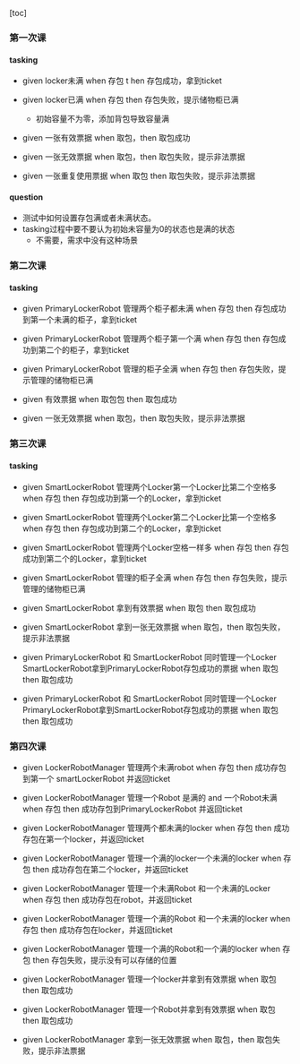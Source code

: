 [toc]

### 第一次课

#### tasking

- given locker未满  when 存包 t hen 存包成功，拿到ticket

- given locker已满 when 存包 then 存包失败，提示储物柜已满
     - 初始容量不为零，添加背包导致容量满

- given 一张有效票据 when 取包，then 取包成功

- given 一张无效票据 when 取包，then 取包失败，提示非法票据

- given 一张重复使用票据 when 取包 then 取包失败，提示非法票据

#### question

- 测试中如何设置存包满或者未满状态。
- tasking过程中要不要认为初始未容量为0的状态也是满的状态
  - 不需要，需求中没有这种场景





### 第二次课

#### tasking

- given PrimaryLockerRobot 管理两个柜子都未满 when 存包 then 存包成功到第一个未满的柜子，拿到ticket

- given PrimaryLockerRobot 管理两个柜子第一个满 when 存包 then 存包成功到第二个的柜子，拿到ticket

- given PrimaryLockerRobot 管理的柜子全满 when 存包 then 存包失败，提示管理的储物柜已满 

- given 有效票据  when 取包包 then 取包成功

- given 一张无效票据 when 取包，then 取包失败，提示非法票据


### 第三次课

#### tasking


- given SmartLockerRobot 管理两个Locker第一个Locker比第二个空格多 when 存包 then 存包成功到第一个的Locker，拿到ticket
- given SmartLockerRobot 管理两个Locker第二个Locker比第一个空格多 when 存包 then 存包成功到第二个的Locker，拿到ticket
- given SmartLockerRobot 管理两个Locker空格一样多 when 存包 then 存包成功到第二个的Locker，拿到ticket

- given SmartLockerRobot 管理的柜子全满 when 存包 then 存包失败，提示管理的储物柜已满 

- given SmartLockerRobot 拿到有效票据  when 取包 then 取包成功

- given SmartLockerRobot 拿到一张无效票据 when 取包，then 取包失败，提示非法票据
 
- given PrimaryLockerRobot 和 SmartLockerRobot 同时管理一个Locker SmartLockerRobot拿到PrimaryLockerRobot存包成功的票据 when 取包
then 取包成功

- given PrimaryLockerRobot 和 SmartLockerRobot 同时管理一个Locker PrimaryLockerRobot拿到SmartLockerRobot存包成功的票据 when 取包
then 取包成功

### 第四次课

- given LockerRobotManager 管理两个未满robot when 存包 then 成功存包到第一个 smartLockerRobot 并返回ticket
- given LockerRobotManager 管理一个Robot 是满的 and 一个Robot未满 when 存包 then 成功存包到PrimaryLockerRobot 并返回ticket

- given LockerRobotManager 管理两个都未满的locker when 存包 then 成功存包在第一个locker，并返回ticket
- given LockerRobotManager 管理一个满的locker一个未满的locker when 存包 then 成功存包在第二个locker，并返回ticket

- given LockerRobotManager 管理一个未满Robot 和一个未满的Locker when 存包 then 成功存包在robot，并返回ticket
- given LockerRobotManager 管理一个满的Robot 和一个未满的locker when 存包 then 成功存包在locker，并返回ticket

- given LockerRobotManager 管理一个满的Robot和一个满的locker when 存包 then 存包失败，提示没有可以存储的位置

- given LockerRobotManager 管理一个locker并拿到有效票据 when 取包 then 取包成功
- given LockerRobotManager 管理一个Robot并拿到有效票据 when 取包 then 取包成功

- given LockerRobotManager 拿到一张无效票据 when 取包，then 取包失败，提示非法票据




 
 